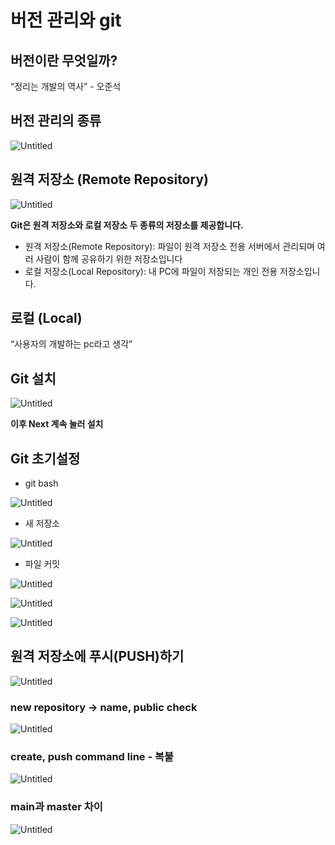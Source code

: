 # 버전 관리와 git

## 버전이란 무엇일까?

“정리는 개발의 역사”  - 오준석

## 버전 관리의 종류

![Untitled](%E1%84%87%E1%85%A5%E1%84%8C%E1%85%A5%E1%86%AB%20%E1%84%80%E1%85%AA%E1%86%AB%E1%84%85%E1%85%B5%E1%84%8B%E1%85%AA%20git%203d1aaaad1ca54f548a046651e75b06e1/Untitled.png)

## 원격 저장소 (Remote Repository)

![Untitled](%E1%84%87%E1%85%A5%E1%84%8C%E1%85%A5%E1%86%AB%20%E1%84%80%E1%85%AA%E1%86%AB%E1%84%85%E1%85%B5%E1%84%8B%E1%85%AA%20git%203d1aaaad1ca54f548a046651e75b06e1/Untitled%201.png)

**Git은 원격 저장소와 로컬 저장소 두 종류의 저장소를 제공합니다.**

- 원격 저장소(Remote Repository): 파일이 원격 저장소 전용 서버에서 관리되며 여러 사람이 함께 공유하기 위한 저장소입니다
- 로컬 저장소(Local Repository): 내 PC에 파일이 저장되는 개인 전용 저장소입니다.

## 로컬 (Local)

“사용자의 개발하는 pc라고 생각”

## Git 설치

![Untitled](%E1%84%87%E1%85%A5%E1%84%8C%E1%85%A5%E1%86%AB%20%E1%84%80%E1%85%AA%E1%86%AB%E1%84%85%E1%85%B5%E1%84%8B%E1%85%AA%20git%203d1aaaad1ca54f548a046651e75b06e1/Untitled%202.png)

**이후 Next 계속 눌러 설치**

## Git 초기설정

- git bash

![Untitled](%E1%84%87%E1%85%A5%E1%84%8C%E1%85%A5%E1%86%AB%20%E1%84%80%E1%85%AA%E1%86%AB%E1%84%85%E1%85%B5%E1%84%8B%E1%85%AA%20git%203d1aaaad1ca54f548a046651e75b06e1/Untitled%203.png)

- 새 저장소

![Untitled](%E1%84%87%E1%85%A5%E1%84%8C%E1%85%A5%E1%86%AB%20%E1%84%80%E1%85%AA%E1%86%AB%E1%84%85%E1%85%B5%E1%84%8B%E1%85%AA%20git%203d1aaaad1ca54f548a046651e75b06e1/Untitled%204.png)

- 파일 커밋

![Untitled](%E1%84%87%E1%85%A5%E1%84%8C%E1%85%A5%E1%86%AB%20%E1%84%80%E1%85%AA%E1%86%AB%E1%84%85%E1%85%B5%E1%84%8B%E1%85%AA%20git%203d1aaaad1ca54f548a046651e75b06e1/Untitled%205.png)

![Untitled](%E1%84%87%E1%85%A5%E1%84%8C%E1%85%A5%E1%86%AB%20%E1%84%80%E1%85%AA%E1%86%AB%E1%84%85%E1%85%B5%E1%84%8B%E1%85%AA%20git%203d1aaaad1ca54f548a046651e75b06e1/Untitled%206.png)

![Untitled](%E1%84%87%E1%85%A5%E1%84%8C%E1%85%A5%E1%86%AB%20%E1%84%80%E1%85%AA%E1%86%AB%E1%84%85%E1%85%B5%E1%84%8B%E1%85%AA%20git%203d1aaaad1ca54f548a046651e75b06e1/Untitled%207.png)

## 원격 저장소에 푸시(PUSH)하기

![Untitled](%E1%84%87%E1%85%A5%E1%84%8C%E1%85%A5%E1%86%AB%20%E1%84%80%E1%85%AA%E1%86%AB%E1%84%85%E1%85%B5%E1%84%8B%E1%85%AA%20git%203d1aaaad1ca54f548a046651e75b06e1/Untitled%208.png)

### **new repository → name, public check**

![Untitled](%E1%84%87%E1%85%A5%E1%84%8C%E1%85%A5%E1%86%AB%20%E1%84%80%E1%85%AA%E1%86%AB%E1%84%85%E1%85%B5%E1%84%8B%E1%85%AA%20git%203d1aaaad1ca54f548a046651e75b06e1/Untitled%209.png)

### **create, push command line - 복붙**

![Untitled](%E1%84%87%E1%85%A5%E1%84%8C%E1%85%A5%E1%86%AB%20%E1%84%80%E1%85%AA%E1%86%AB%E1%84%85%E1%85%B5%E1%84%8B%E1%85%AA%20git%203d1aaaad1ca54f548a046651e75b06e1/Untitled%2010.png)

### **main과 master 차이**

![Untitled](%E1%84%87%E1%85%A5%E1%84%8C%E1%85%A5%E1%86%AB%20%E1%84%80%E1%85%AA%E1%86%AB%E1%84%85%E1%85%B5%E1%84%8B%E1%85%AA%20git%203d1aaaad1ca54f548a046651e75b06e1/Untitled%2011.png)